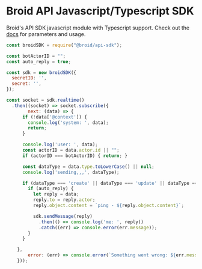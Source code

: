 # Broid API Javascript/Typescript SDK

Broid's API SDK javascript module with Typescript support. Check out the [docs](./docs/classes/_index_.broidapisdk.md)
for parameters and usage.

```javascript
const broidSDK = require("@broid/api-sdk");

const botActorID = "";
const auto_reply = true;

const sdk = new broidSDK({
  secretID: '',
  secret: '',
});

const socket = sdk.realtime()
  .then((socket) => socket.subscribe({
		next: (data) => {
      if (!data['@context']) {
        console.log('system: ', data);
        return;
      }

      console.log('user: ', data);
      const actorID = data.actor.id || "";
      if (actorID === botActorID) { return; }

      const dataType = data.type.toLowerCase() || null;
      console.log('sending,,,', dataType);

      if (dataType === 'create' || dataType === 'update' || dataType === 'delete') {
        if (auto_reply) {
          let reply = data;
          reply.to = reply.actor;
          reply.object.content = `ping - ${reply.object.content}`;

          sdk.sendMessage(reply)
            .then(() => console.log('me: ', reply))
            .catch((err) => console.error(err.message));
        }
      }

    },
		error: (err) => console.error(`Something went wrong: ${err.message}`),
	}));

```
